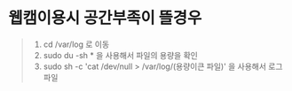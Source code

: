 # 웹캠이용시 공간부족이 뜰경우
> 1. cd /var/log 로 이동
> 2. sudo du -sh * 을 사용해서 파일의 용량을 확인
> 3. sudo sh -c 'cat /dev/null > /var/log/(용량이큰 파일)' 을 사용해서 로그파일
